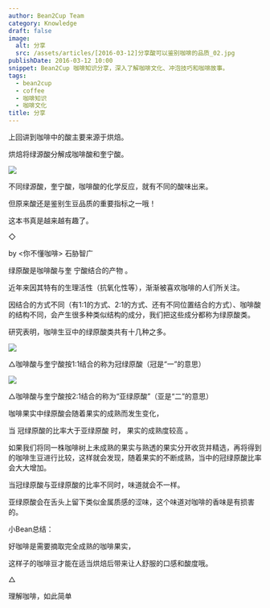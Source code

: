 ```yaml
---
author: Bean2Cup Team
category: Knowledge
draft: false
image:
  alt: 分享
  src: /assets/articles/[2016-03-12]分享酸可以鉴别咖啡的品质_02.jpg
publishDate: 2016-03-12 10:00
snippet: Bean2Cup 咖啡知识分享，深入了解咖啡文化、冲泡技巧和咖啡故事。
tags:
  - bean2cup
  - coffee
  - 咖啡知识
  - 咖啡文化
title: 分享
---
```


上回讲到咖啡中的酸主要来源于烘焙。

烘焙将绿源酸分解成咖啡酸和奎宁酸。

![](/assets/articles/[2016-03-12]分享酸可以鉴别咖啡的品质_02.jpg)

不同绿源酸，奎宁酸，咖啡酸的化学反应，就有不同的酸味出来。

但原来酸还是鉴别生豆品质的重要指标之一哦！

这本书真是越来越有趣了。

◇

by <你不懂咖啡> 石胁智广

绿原酸是咖啡酸与奎 宁酸结合的产物 。

近年来因其特有的生理活性（抗氧化性等），渐渐被喜欢咖啡的人们所关注。

因结合的方式不同（有1:1的方式、2:1的方式、还有不同位置结合的方式）、咖啡酸的结构不同，会产生很多种类似结构的成分，我们把这些成分都称为绿原酸类。

研究表明，咖啡生豆中的绿原酸类共有十几种之多。

![](/assets/articles/[2016-03-12]分享酸可以鉴别咖啡的品质_03.jpg)

△咖啡酸与奎宁酸按1:1结合的称为冠绿原酸（冠是“一”的意思）

![](/assets/articles/[2016-03-12]分享酸可以鉴别咖啡的品质_04.jpg)

△咖啡酸与奎宁酸按2:1结合的称为“亚绿原酸”（亚是“二”的意思）

咖啡果实中绿原酸会随着果实的成熟而发生变化，

当 冠绿原酸的比率大于亚绿原酸 时， 果实的成熟度较高 。

如果我们将同一株咖啡树上未成熟的果实与熟透的果实分开收货并精选，再将得到的咖啡生豆进行比较，这样就会发现，随着果实的不断成熟，当中的冠绿原酸比率会大大增加。

当冠绿原酸与亚绿原酸的比率不同时，味道就会不一样。

亚绿原酸会在舌头上留下类似金属质感的涩味，这个味道对咖啡的香味是有损害的。

小Bean总结：

好咖啡是需要摘取完全成熟的咖啡果实，

这样子的咖啡豆才能在适当烘焙后带来让人舒服的口感和酸度哦。

△

理解咖啡，如此简单
